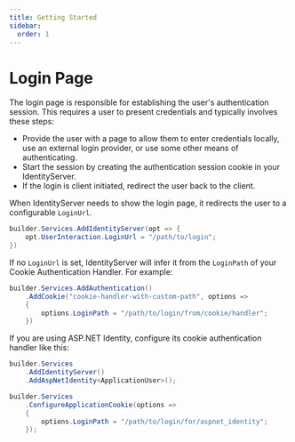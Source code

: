 ```yaml
---
title: Getting Started
sidebar:
  order: 1
---
```



# Login Page

The login page is responsible for establishing the user's authentication session.
This requires a user to present credentials and typically involves these steps:
* Provide the user with a page to allow them to enter credentials locally, use an external login provider, or use some other means of authenticating.
* Start the session by creating the authentication session cookie in your IdentityServer.
* If the login is client initiated, redirect the user back to the client.

When IdentityServer needs to show the login page, it redirects the user to a configurable
`LoginUrl`.
```cs
builder.Services.AddIdentityServer(opt => {
    opt.UserInteraction.LoginUrl = "/path/to/login";
})
```

If no `LoginUrl` is set, IdentityServer will infer it from the `LoginPath` of your Cookie
Authentication Handler. For example:
```cs
builder.Services.AddAuthentication()
    .AddCookie("cookie-handler-with-custom-path", options => 
    {
        options.LoginPath = "/path/to/login/from/cookie/handler";
    })
```

If you are using ASP.NET Identity, configure its cookie authentication handler like this:
```cs
builder.Services
    .AddIdentityServer()
    .AddAspNetIdentity<ApplicationUser>();

builder.Services
    .ConfigureApplicationCookie(options => 
    {
        options.LoginPath = "/path/to/login/for/aspnet_identity";
    });
```
